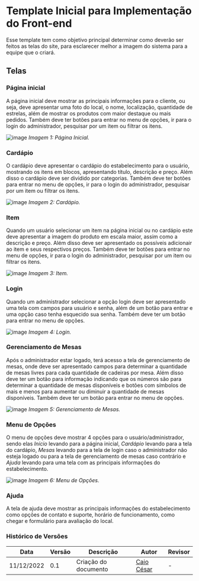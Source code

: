 # Template Inicial para Implementação do Front-end

Esse template tem como objetivo principal determinar como deverão ser feitos as telas do site, para esclarecer melhor a imagem do sistema para a equipe que o criará.

## Telas

### Página inicial

A página inicial deve mostrar as principais informações para o cliente, ou seja, deve apresentar uma foto do local, o nome, localização, quantidade de estrelas, além de mostrar os produtos com maior destaque ou mais pedidos. Também deve ter botões para entrar no menu de opções, ir para o login do administrador, pesquisar por um item ou filtrar os itens.

![image](https://user-images.githubusercontent.com/54439337/206926000-fb1b697b-63a9-4080-849f-27e02ad92982.png)
*Imagem 1: Página Inicial.*

### Cardápio

O cardápio deve apresentar o cardápio do estabelecimento para o usuário, mostrando os itens em blocos, apresentando título, descrição e preço. Além disso o cardápio deve ser dividido por categorias. Também deve ter botões para entrar no menu de opções, ir para o login do administrador, pesquisar por um item ou filtrar os itens.

![image](https://user-images.githubusercontent.com/54439337/206926315-54803d73-38ff-425e-afb8-a196274002ea.png)
*Imagem 2: Cardápio.*

### Item

Quando um usuário selecionar um item na página inicial ou no cardápio este deve apresentar a imagem do produto em escala maior, assim como a descrição e preço. Além disso deve ser apresentado os possíveis adicionair ao item e seus respectivos preços. Também deve ter botões para entrar no menu de opções, ir para o login do administrador, pesquisar por um item ou filtrar os itens.

![image](https://user-images.githubusercontent.com/54439337/206926384-9d7a5dd6-6f72-4fc6-96a5-f0dac5cceec6.png)
*Imagem 3: Item.*

### Login

Quando um administrador selecionar a opção login deve ser apresentado uma tela com campos para usuário e senha, além de um botão para entrar e uma opção caso tenha esquecido sua senha. Também deve ter um botão para entrar no menu de opções.

![image](https://user-images.githubusercontent.com/54439337/206926472-784e561e-f491-4bf3-8286-fcd709484c24.png)
*Imagem 4: Login.*

### Gerenciamento de Mesas

Após o administrador estar logado, terá acesso a tela de gerenciamento de mesas, onde deve ser apresentado campos para determinar a quantidade de mesas livres para cada quantidade de cadeiras por mesa. Além disso deve ter um botão para informação indicando que os números são para determinar a quantidade de mesas disponíveis e botões com símbolos de mais e menos para aumentar ou diminuir a quantidade de mesas disponíveis. Também deve ter um botão para entrar no menu de opções.

![image](https://user-images.githubusercontent.com/54439337/206926485-37710ee0-21a7-4d39-9565-32e6418b2d9b.png)
*Imagem 5: Gerenciamento de Mesas.*

### Menu de Opções

O menu de opções deve mostrar 4 opções para o usuário/administrador, sendo elas *Início* levando para a página inicial, *Cardápio* levando para a tela do cardápio, *Mesas* levando para a tela de login caso o administrador não esteja logado ou para a tela de gerenciamento de mesas caso contrário e *Ajuda* levando para uma tela com as principais informações do estabelecimento.

![image](https://user-images.githubusercontent.com/54439337/206926598-4050658f-9235-4d79-874e-04f75b73ba2f.png)
*Imagem 6: Menu de Opções.*

### Ajuda

A tela de ajuda deve mostrar as principais informações do estabelecimento como opções de contato e suporte, horário de funcionamento, como chegar e formulário para avaliação do local.

### Histórico de Versões

| Data  | Versão | Descrição | Autor | Revisor |
| --- | --- | --- | --- | --- |
| 11/12/2022 | 0.1 | Criação do documento | [Caio César](https://github.com/oCaioOliveira) | - |
